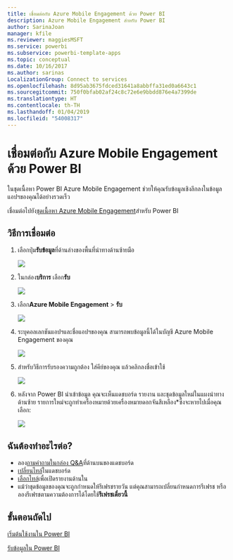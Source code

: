 ```yaml
---
title: เชื่อมต่อกับ Azure Mobile Engagement ด้วย Power BI
description: Azure Mobile Engagement สำหรับ Power BI
author: SarinaJoan
manager: kfile
ms.reviewer: maggiesMSFT
ms.service: powerbi
ms.subservice: powerbi-template-apps
ms.topic: conceptual
ms.date: 10/16/2017
ms.author: sarinas
LocalizationGroup: Connect to services
ms.openlocfilehash: 8d95ab3675fdced31641a8abbffa31ed0a6643c1
ms.sourcegitcommit: 750f0bfab02af24c8c72e6e9bbdd876e4a7399de
ms.translationtype: HT
ms.contentlocale: th-TH
ms.lasthandoff: 01/04/2019
ms.locfileid: "54008317"
---
```

# <a name="connect-to-azure-mobile-engagement-with-power-bi"></a>เชื่อมต่อกับ Azure Mobile Engagement ด้วย Power BI
ในชุดเนื้อหา Power BI Azure Mobile Engagement ช่วยให้คุณรับข้อมูลเชิงลึกลงในข้อมูลแอปฯของคุณได้อย่างรวดเร็ว

เชื่อมต่อไปยัง[ชุดเนื้อหา Azure Mobile Engagement](https://app.powerbi.com/groups/me/getdata/services/azme)สำหรับ Power BI

## <a name="how-to-connect"></a>วิธีการเชื่อมต่อ
1. เลือกปุ่ม**รับข้อมูล**ที่ด้านล่างของพื้นที่นำทางด้านซ้ายมือ
   
    ![](media/service-connect-to-azure-mobile/getdata.png)
2. ในกล่อง**บริการ** เลือก**รับ**
   
    ![](media/service-connect-to-azure-mobile/services.png)
3. เลือก**Azure Mobile Engagement** \> **รับ**
   
    ![](media/service-connect-to-azure-mobile/azme.png) 
4. ระบุคอลเลกชันแอปฯและชื่อแอปฯของคุณ สามารถพบข้อมูลนี้ได้ในบัญชี Azure Mobile Engagement ของคุณ
   
    ![](media/service-connect-to-azure-mobile/parameters.png) 
5. สำหรับวิธีการรับรองความถูกต้อง ใส่คีย์ของคุณ แล้วคลิกลงชื่อเข้าใช้
   
    ![](media/service-connect-to-azure-mobile/creds.png)
6. หลังจาก Power BI นำเข้าข้อมูล คุณจะเห็นแดชบอร์ด รายงาน และชุดข้อมูลใหม่ในแผงนำทางด้านซ้าย รายการใหม่จะถูกทำเครื่องหมายด้วยเครื่องหมายดอกจันสีเหลือง\*ซึ่งจะหายไปเมื่อคุณเลือก:
   
    ![](media/service-connect-to-azure-mobile/dashboard.png)

## <a name="what-now"></a>ฉันต้องทำอะไรต่อ?

* ลอง[ถามคำถามในกล่อง Q&A](consumer/end-user-q-and-a.md)ที่ด้านบนของแดชบอร์ด
* [เปลี่ยนไทล์](service-dashboard-edit-tile.md)ในแดชบอร์ด
* [เลือกไทล์](consumer/end-user-tiles.md)เพื่อเปิดรายงานด้านใน
* แม้ว่าชุดข้อมูลของคุณจะถูกกำหนดให้รีเฟรชรายวัน แต่คุณสามารถเปลี่ยนกำหนดการรีเฟรช หรือลองรีเฟรชตามความต้องการได้โดยใช้**รีเฟรชเดี๋ยวนี้**

## <a name="next-steps"></a>ขั้นตอนถัดไป
[เริ่มต้นใช้งานใน Power BI](service-get-started.md)

[รับข้อมูลใน Power BI](service-get-data.md)

